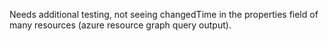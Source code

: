 Needs additional testing, not seeing changedTime in the properties field of many resources (azure resource graph query output).

